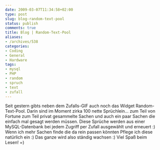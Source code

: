 ```yaml
---
date: 2009-03-07T11:34:58+02:00
type: post
slug: blog-random-text-pool
status: publish
comments: true
title: Blog | Random-Text-Pool
aliases:
- /archives/538
categories:
- Coding
- General
- Hardware
tags:
- mysql
- PHP
- random
- spruch
- text
- zufall
---
```


Seit gestern gibts neben dem Zufalls-GIF auch noch das Widget Random-Text-Pool. Darin sind im Moment zirka 100 nette Sprüchlein... zum Teil von Fortune zum Teil privat gesammelte Sachen und auch ein paar Sachen die einfach mal gesagt werden müssen. Diese Sprüche werden aus einer MySQL-Datenbank bei jedem Zugriff per Zufall ausgewählt und erneuert :) Wenn ich mehr Sachen finde die da rein passen könnten Pflege ich diese natürlich ein :)  Das ganze wird also ständig wachsen :) Viel Spaß beim Lesen! =)
